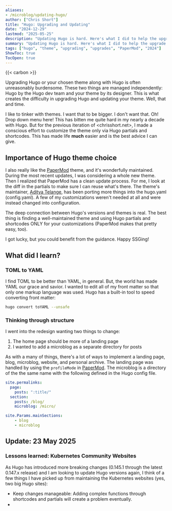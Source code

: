 ```yaml
---
aliases:
- /microblog/updating-hugo/
author: ["Chris Short"]
title: "Hugo: Upgrading and Updating"
date: "2024-12-29"
lastmod: "2025-05-25"
description: "Updating Hugo is hard. Here's what I did to help the upgrade process."
summary: "Updating Hugo is hard. Here's what I did to help the upgrade process."
tags: ["hugo", "theme", "upgrading", "upgrades", "PaperMod", "2024"]
ShowToc: true
TocOpen: true
---
```


{{< carbon >}}

Upgrading Hugo or your chosen theme along with Hugo is often unreasonably burdensome. These two things are managed independently: Hugo by the Hugo dev team and your theme by its designer. This is what creates the difficulty in upgrading Hugo and updating your theme. Well, that and time.

I like to tinker with themes. I want that to be bigger. I don't want that. Oh! Drop down menu here! This has bitten me quite hard in my nearly a decade with Hugo. But for the previous iteration of <chrisshort.net>, I made a conscious effort to customize the theme only via Hugo partials and shortcodes. This has made life **much** easier and is the best advice I can give.

## Importance of Hugo theme choice

I also really like the [PaperMod][1] theme, and it's wonderfully maintained. During the most recent updates, I was considering a whole new theme. Then I realized that PaperMod has a clean update process. For me, I look at the diff in the partials to make sure I can reuse what's there. The theme's maintainer, [Aditya Telange][2], has been porting more things into the hugo.yaml (config.yaml). A few of my customizations weren't needed at all and were instead changed into configuration.

The deep connection between Hugo's versions and themes is real. The best thing is finding a well-maintained theme and using Hugo partials and shortcodes ONLY for your customizations (PaperMod makes that pretty easy, too).

I got lucky, but you could benefit from the guidance. Happy SSGing!

## What did I learn?

### TOML to YAML

I find TOML to be better than YAML, in general. But, the world has made YAML our grace and savior. I wanted to edit all of my front matter so that only one markup language was used. Hugo has a built-in tool to speed converting front matter:

```bash
hugo convert toYAML --unsafe
```

### Thinking through structure

I went into the redesign wanting two things to change:

1. The home page should be more of a landing page
2. I wanted to add a microblog as a separate directory for posts

As with a many of things, there's a lot of ways to implement a landing page, blog, microblog, website, and personal archive. The landing page was handled by using the `profileMode` in [PaperMod][1]. The microblog is a directory of the the same name with the following defined in the Hugo config file.

```yaml
site.permalinks:
  page:
    posts: ":title/"
  section:
    posts: /blog/
    microblog: /micro/
```

```yaml
site.Params.mainSections:
    - blog
    - microblog
```

## Update: 23 May 2025

### Lessons learned: Kubernetes Community Websites

As Hugo has introduced more breaking changes (0.145.1 through the latest 0.147.x release) and I am looking to update Hugo versions again, I think of a few things I have picked up from maintaining the Kubernetes websites (yes, two big Hugo sites):

* Keep changes manageable: Adding complex functions through shortcodes and partials will create a problem eventually.
* 

[1]: https://github.com/adityatelange/hugo-PaperMod "PaperMod Hugo theme"
[2]: https://adityatelange.in/ "Aditya Telange"
